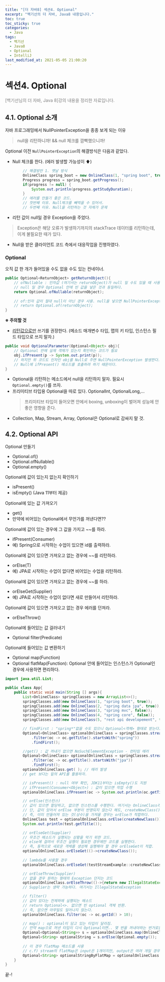 ```yaml
---
title: "[더 자바8] 섹션4. Optional"
excerpt: "백기선의 더 자바, Java8 내용입니다."
toc: true
toc_sticky: true
categories:
  - Java
tags:
  - 백기선
  - Java8
  - Optional
  - IntelliJ
last_modified_at: 2021-05-05 21:00:20
---
```


# 섹션4. Optional
<span style="color:grey">[백기선님의 더 자바, Java 8]강의 내용을 정리한 자료입니다.</span>
  
## 4.1. Optional 소개
  
자바 프로그래밍에서 NullPointerException을 종종 보게 되는 이유  
> null을 리턴하니까! && null 체크를 깜빡했으니까!  
  
Optional 이전 `NullPointerException`의 해결방식은 다음과 같았다.
- Null 체크를 한다. (에러 발생할 가능성이 ⬆️)  
  
```java
        // 해결방안 1. 옛날 방식
        OnlineClass spring_boot = new OnlineClass(1, "spring boot", true);
        Progress progress = spring_boot.getProgress();
        if(progress != null) {
            System.out.println(progress.getStudyDuration);
        }
        // 에러를 만들기 좋은 코드. 
        // 첫번째 이유. Null체크를 빼먹을 수 있어서.
        // 두번째 이유. Null을 리턴하는 것 자체가 문제
```  
  
- 리턴 값이 null일 경우 Exception을 주었다.  
> Exception은 해당 오류가 발생하기까지의 stackTrace 데이터를 리턴하는데, 이게 불필요한 때가 있다.  
  
- Null을 받은 클라이언트 코드 측에서 대응작업을 진행하였다.
  
### Optional
오직 값 한 개가 들어있을 수도 없을 수도 있는 컨네이너.
  
```java
public Optional<ReturnObject> getReturnObject(){
    // ofNullable : 인자값 (여기서는 returnObject)가 null 일 수도 있을 때 사용
    // null 일 경우 Optional 안에 빈 값을 넣은 것과 동일하다.
    return Optional.ofNullable(returnObject);
    
    // of:인자 값이 절대 null이 아닌 경우 사용. null을 넣으면 NullPointerException을 반환한다.
    // return Optional.of(returnObject);
}
```
  
**※ 주의할 것**  
- <u>리턴값으로만</u> 쓰기를 권장한다. (메소드 매개변수 타입, 맵의 키 타입, 인스턴스 필드 타입으로 쓰지 말자.)  
  
```java
public void OptionalParameter(Optional<Object> obj){
    // Optional 안에 실제 객체가 있는지 확인하는 코드가 필요
    obj.ifPresent(p -> System.out.print(p));
    // 하지만 위 코드도 인자인 obj를 Null로 주면 NullPointerException 발생한다.
    // Null에 ifPresent() 메소드를 호출하려 하기 때문이다. 
}
```
- Optional을 리턴하는 메소드에서 null을 리턴하지 말자. 필요시 `Optional.empty()`를 쓰자.  
- 프리미티브 타입용 Optional을 따로 있다. OptionalInt, OptionalLong,...  
  > 프리미티브 타입이 들어오면 안에서 boxing, unboxing이 벌어져 성능에 안좋은 영향을 준다.  
- Collection, Map, Stream, Array, Optional은 Optional로 감싸지 말 것.
  
## 4.2. Optional API
  
Optional 만들기
- Optional.of()
- Optional.ofNullable()
- Optional.empty()
  
Optional에 값이 있는지 없는지 확인하기
- isPresent()
- isEmpty() (Java 11부터 제공)
  
Optional에 있는 값 가져오기
- get()
- 만약에 비어있는 Optional에서 무언가를 꺼낸다면??
  
Optional에 값이 있는 경우에 그 값을 가지고 ~~를 하라.
- ifPresent(Consumer)
- 예) Spring으로 시작하는 수업이 있으면 id를 출력하라.
  
Optional에 값이 있으면 가져오고 없는 경우에 ~~를 리턴하라.
- orElse(T)
- 예) JPA로 시작하는 수업이 없다면 비어있는 수업을 리턴하라.
  
Optional에 값이 있으면 가져오고 없는 경우에 ~~를 하라.
- orElseGet(Supplier)
- 예) JPA로 시작하는 수업이 없다면 새로 만들어서 리턴하라.
  
Optional에 값이 있으면 가져오고 없는 경우 에러를 던져라.
- orElseThrow()
  
Optional에 들어있는 값 걸러내기
- Optional filter(Predicate)
  
Optional에 들어있는 값 변환하기
- Optional map(Function)
- Optional flatMap(Function): Optional 안에 들어있는 인스턴스가 Optional인 경우에 사용하면 편리하다.
  
```java
import java.util.List;

public class App{
    public static void main(String [] args){
        List<OnlineClass> springClasses = new ArrayList<>();
        springClasses.add(new OnlineClass(1, "spring boot", true));
		springClasses.add(new OnlineClass(2, "spring data jpa", true));
		springClasses.add(new OnlineClass(3, "spring mvc", false));
		springClasses.add(new OnlineClass(4, "spring core", false));
		springClasses.add(new OnlineClass(5, "rest api developement", false));

        // findFirst : "spring*"없을 수도 있으니 Optional<객체> 형태로 받는다.
        Optional<OnlineClass> optionalOnlineClass = springClasses.stream()
            .filter(oc -> oc.getTitle().startsWith("spring"))
            .findFirst();

        //get() : 값 꺼내기 없으면 NoSuchElementException - 런타임 에러
        Optional<OnlineClass> optionalOnlineClass = springClasses.stream()
            .filter(oc -> oc.getTitle().startsWith("jpa"))
            .findFirst();
        optionalOnlineClass.get( ); // 에러 발생
        // get 보다는 밑의 API를 활용하자.

        // isPresent() : null 여부 확인, JDK11부터는 isEmpty()도 지원
        // ifPresent(Consumer<Object>) : 값이 있으면 작업 수행
        optionalOnlineClass.ifPresent(oc -> System.out.println(oc.getTitle()));

        // orElse(인스턴스)
        // 값이 있으면 할당하고, 없으면 인스턴스를 수행한다. 여기서는 OnlineClass라는 인스턴스를 넣어야 함.
        // 단, 값이 있어서 orElse 부분이 반영되지 않는다 해도, createNewClass() 메소드는 무조건 실행됨
        // 즉, 이미 만들어져 있는 것(상수)을 가져올 경우는 orElse가 적합하다.  
        OnlineClass test = optionalOnlineClass.orElse(createNewClass());
        System.out.println(test.getTitle());

        // orElseGet(Supplier)
        // 무조건 메소드가 실행되는 상황을 막기 위한 코드.
        // else에 걸려서 무조건 실행이 필요한 경우에만 코드를 실행한다. 
        // 즉, 동적으로 새로운 객체를 생성해 실행해야 할 경우 orElseGet이 적합.
        optionalOnlineClass.orElseGet(()->createNewClass());
        
        // lambda를 사용할 경우
        optionalOnlineClass.orElseGet(testStreamExample::createNewClass);

        // orElseThrow(Supplier)
        // 없을 경우 원하는 형태의 Exception 던지는 코드
        optionalOnlineClass.orElseThrow(()->{return new IllegalStateException();});
        // Supplier는 생략 가능하다. 여기서는 IllegalStateException

        // filter()
        // 값이 있다는 전제하에 실행되는 메소드
        // return Optional<>. 없으면 빈 optional 객체 반환.
        // 즉, 없으면 아무일도 일어나지 않는다.
        optionalOnlineClass.filter(oc -> oc.getId() > 10);

        // map() : optional이 담고 있는 타입이 달라짐.
        // 만약 map으로 꺼낸 타입이 다시 Optional이면.. 몇 번을 꺼내야하는 번거로움.
        Optional<Optional<String>> s = optionalOnlineClass.map(OnlineClass::getOptionalString);
        Optional<String> optionalString = s.orElse(Optional.empty());
        
        // 이 경우 flatMap 메소드를 사용
        // c.f) stream의 flatMap은 input은 1개이지만, output은 여려 개일 경우 사용
        Optional<String> optionalStringByFlatMap = optionalOnlineClass.flatMap(OnlineClass::getOptionalString);
    }
}
```
  
끝-!